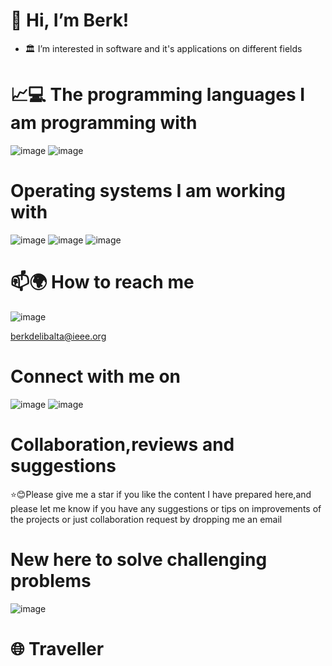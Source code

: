 # 👋 Hi, I’m Berk!
- 🏛 I’m interested in software and it's applications on different fields
# 📈💻 The programming languages I am programming with
![image](https://img.shields.io/badge/Java-ED8B00?style=for-the-badge&logo=java&logoColor=white) 
![image](https://img.shields.io/badge/C-00599C?style=for-the-badge&logo=c&logoColor=white)

# Operating systems I am working with

![image](https://img.shields.io/badge/Windows-0078D6?style=for-the-badge&logo=windows&logoColor=white)
![image](https://img.shields.io/badge/Linux-FCC624?style=for-the-badge&logo=linux&logoColor=black)
![image](https://img.shields.io/badge/Ubuntu-E95420?style=for-the-badge&logo=ubuntu&logoColor=white)

# 📫🌍 How to reach me 
![image](https://img.shields.io/badge/Gmail-D14836?style=for-the-badge&logo=gmail&logoColor=white)

berkdelibalta@ieee.org 

# Connect with me on 
![image](https://img.shields.io/badge/LinkedIn-0077B5?style=for-the-badge&logo=linkedin&logoColor=white)
![image](https://img.shields.io/badge/GitHub-100000?style=for-the-badge&logo=github&logoColor=white)

# Collaboration,reviews and suggestions
⭐😊Please give me a star if you like the content I have prepared here,and please let me know if you have any suggestions or tips on improvements of the projects or just collaboration request by dropping me an email
# New here to solve challenging problems
![image](https://img.shields.io/badge/-Hackerrank-2EC866?style=for-the-badge&logo=HackerRank&logoColor=white) 
# 🌐 Traveller
<!---
BerkDelibalta/BerkDelibalta is a ✨ special ✨ repository because its `README.md` (this file) appears on your GitHub profile.
You can click the Preview link to take a look at your changes.
--->
